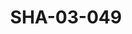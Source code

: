 ---
pid: SHA-03-049
title: SHA-03-049
language: en
original_label: 
rights: Sharhabil Ahmed
location_of_original: Sharhabil Ahmed
photographer_or_studio: 
scanned_from: photograph 6.6 by 12.2
_date: early 2000s
location: Egypt, Cairo
description: advertisement for Sharhabil Ahmed concert
additional_notes: 
permission_display: 'yes'
on_server: 'no'
on_website: 'no'
permalink: /photopages/en/SHA-03-049
layout: photo-page
---